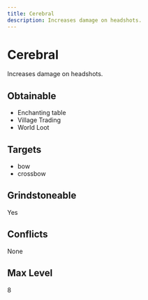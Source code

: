 ```yaml
---
title: Cerebral
description: Increases damage on headshots.
---
```

# Cerebral
Increases damage on headshots.
## Obtainable
- Enchanting table
- Village Trading
- World Loot
## Targets
- bow
 - crossbow
## Grindstoneable
Yes
## Conflicts
None
## Max Level
8
